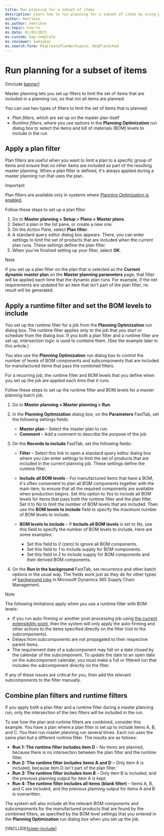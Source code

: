 ```yaml
---
title: Run planning for a subset of items
description: Learn how to run planning for a subset of items by using plan filters and runtime filters, including an outline and process on applying a filter plan. 
author: Henrikan
ms.author: henrikan
ms.topic: how-to
ms.date: 01/03/2023
ms.custom: bap-template
ms.reviewer: kamaybac
ms.search.form: ReqCreatePlanWorkspace, ReqPlanSched
---
```


# Run planning for a subset of items

[!include [banner](../../includes/banner.md)]

Master planning lets you set up filters to limit the set of items that are included in a planning run, so that not all items are planned. 

You can use two types of filters to limit the set of items that is planned:

- *Plan filters*, which are set up on the master plan itself
- *Runtime filters*, where you use options in the **Planning Optimization** run dialog box to select the items and bill of materials (BOM) levels to include in the run

## Apply a plan filter

Plan filters are useful when you want to limit a plan to a specific group of items and ensure that no other items are included as part of the resulting master planning. When a plan filter is defined, it's always applied during a master planning run that uses the plan.

> [!IMPORTANT]
> Plan filters are available only in systems where [Planning Optimization is enabled](get-started.md).

Follow these steps to set up a plan filter.

1. Go to **Master planning \> Setup \> Plans \> Master plans**.
1. Select a plan in the list pane, or create a new one.
1. On the Action Pane, select **Plan filter**.
1. A standard query editor dialog box appears. There, you can enter settings to limit the set of products that are included when the current plan runs. These settings define the plan filter.
1. When you've finished setting up your filter, select **OK**.

> [!NOTE]
> If you set up a plan filter on the plan that is selected as the **Current dynamic master plan** on the **Master planning parameters** page, that filter will be applied each time that the dynamic plan runs. For example, if the net requirements are updated for an item that isn't part of the plan filter, no result will be generated.

## Apply a runtime filter and set the BOM levels to include

You set up the runtime filter for a job from the **Planning Optimization** run dialog box. The runtime filter applies only to the job that you start or schedule from the dialog box. If you both a plan filter and a runtime filter are set up, intersection logic is used to combine them. (See the example later in this article.)

You also use the **Planning Optimization** run dialog box to control the number of levels of BOM components and subcomponents that are included for manufactured items that pass the combined filters.

For a recurring job, the runtime filter and BOM levels that you define when you set up the job are applied each time that it runs.

Follow these steps to set up the runtime filter and BOM levels for a master planning batch job.

1. Go to **Master planning \> Master planning \> Run**.
1. In the **Planning Optimization** dialog box, on the **Parameters** FastTab, set the following settings fields:

    - **Master plan** – Select the master plan to run.
    - **Comment** – Add a comment to describe the purpose of the job.

1. On the **Records to include** FastTab, set the following fields:

    - **Filter** – Select this link to open a standard query editor dialog box where you can enter settings to limit the set of products that are included in the current planning job. These settings define the runtime filter.
    - **Include all BOM levels** – For manufactured items that have a BOM, it's often convenient to plan all BOM components together with the main item, to ensure that all the required components are available when production begins. Set this option to *Yes* to include all BOM levels for items that pass both the runtime filter and the plan filter. Set it to *No* to limit the number of BOM levels that are included. Then use the **BOM levels to include** field to specify the maximum number of BOM levels to include.
    - **BOM levels to include** – If **Include all BOM levels** is set to *No*, use this field to specify the number of BOM levels to include. Here are some examples:

        - Set this field to *0* (zero) to ignore all BOM components.
        - Set this field to *1* to include supply for BOM components.
        - Set this field to *2* to include supply for BOM components and their derived BOM components.

1. On the **Run in the background** FastTab, set recurrence and other batch options in the usual way. The fields work just as they do for other types of [background jobs](../../../fin-ops-core/dev-itpro/sysadmin/batch-processing-overview.md) in Microsoft Dynamics 365 Supply Chain Management.

> [!NOTE]
> The following limitations apply when you use a runtime filter with BOM levels:
>
> - If you run auto-firming or another post-processing job using [the current extensibility point](/dynamics365/supply-chain/master-planning/planning-optimization/extensibility), then the system will only apply the auto-firming and other actions to the items specified directly on the filter (not to the subcomponents).
> - Delays from subcomponents are not propagated to their respective parent items.
> - The requirement date of a subcomponent may fall on a date closed by the calendar of the subcomponent. To update the date to an open date on the subcomponent calendar, you must make a full or filtered run that includes the subcomponent directly on the filter.
>
> If any of these issues are critical for you, then add the relevant subcomponents to the filter manually.

## Combine plan filters and runtime filters

If you apply both a plan filter and a runtime filter during a master planning run, only the intersection of the two filters will be included in the run.

To see how the plan and runtime filters are combined, consider this example. You have a plan where a plan filter is set up to include items A, B, and C. You then run master planning run several times. Each run uses the same plan but a different runtime filter. The results are as follows:

- **Run 1: The runtime filter includes item D** – No items are planned, because there is no intersection between the plan filter and the runtime filter.
- **Run 2: The runtime filter includes items A and D** – Only item A is included, because item D isn't part of the plan filter.
- **Run 3: The runtime filter includes item B** – Only item B is included, and the previous planning output for item A is kept.
- **Run 4: The runtime filter includes all items (blank filter)** – Items A, B, and C are included, and the previous planning output for items A and B is overwritten.

The system will also include all the relevant BOM components and subcomponents for the manufactured products that are found by the combined filters, as specified by the BOM level settings that you entered in the **Planning Optimization** run dialog box when you set up the job.

[!INCLUDE[footer-include](../../../includes/footer-banner.md)]
